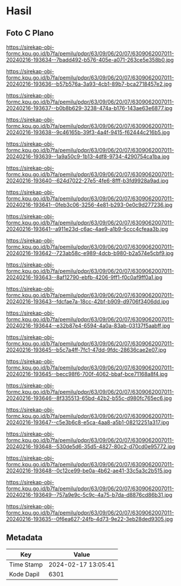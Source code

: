 # Hasil

## Foto C Plano

https://sirekap-obj-formc.kpu.go.id/b7fa/pemilu/pdpr/63/09/06/20/07/6309062007011-20240216-193634--7badd492-b576-405e-a071-263ce5e358b0.jpg

https://sirekap-obj-formc.kpu.go.id/b7fa/pemilu/pdpr/63/09/06/20/07/6309062007011-20240216-193636--b57b576a-3a93-4cb1-89b7-bca2718457e2.jpg

https://sirekap-obj-formc.kpu.go.id/b7fa/pemilu/pdpr/63/09/06/20/07/6309062007011-20240216-193637--b0b8b629-3238-474a-b176-143ae63e6877.jpg

https://sirekap-obj-formc.kpu.go.id/b7fa/pemilu/pdpr/63/09/06/20/07/6309062007011-20240216-193638--9c46165b-39f3-4a4f-9415-f62444c216b5.jpg

https://sirekap-obj-formc.kpu.go.id/b7fa/pemilu/pdpr/63/09/06/20/07/6309062007011-20240216-193639--1a9a50c9-1b13-4df8-9734-4290754ca1ba.jpg

https://sirekap-obj-formc.kpu.go.id/b7fa/pemilu/pdpr/63/09/06/20/07/6309062007011-20240216-193640--624d7022-27e5-4fe6-8fff-b3fd9928a9ad.jpg

https://sirekap-obj-formc.kpu.go.id/b7fa/pemilu/pdpr/63/09/06/20/07/6309062007011-20240216-193641--0feb3c06-3256-4e81-b293-0e0c9d277236.jpg

https://sirekap-obj-formc.kpu.go.id/b7fa/pemilu/pdpr/63/09/06/20/07/6309062007011-20240216-193641--a911e23d-c6ac-4ae9-a1b9-5ccc4cfeaa3b.jpg

https://sirekap-obj-formc.kpu.go.id/b7fa/pemilu/pdpr/63/09/06/20/07/6309062007011-20240216-193642--723ab58c-e989-4dcb-b980-b2a574e5cbf9.jpg

https://sirekap-obj-formc.kpu.go.id/b7fa/pemilu/pdpr/63/09/06/20/07/6309062007011-20240216-193643--8af12790-ebfb-4206-9ff1-f0c0af9ff0a1.jpg

https://sirekap-obj-formc.kpu.go.id/b7fa/pemilu/pdpr/63/09/06/20/07/6309062007011-20240216-193643--fdcfae7a-18cc-42bf-b909-d9706f3406dd.jpg

https://sirekap-obj-formc.kpu.go.id/b7fa/pemilu/pdpr/63/09/06/20/07/6309062007011-20240216-193644--e32b87e4-6594-4a0a-83ab-03137f5aabff.jpg

https://sirekap-obj-formc.kpu.go.id/b7fa/pemilu/pdpr/63/09/06/20/07/6309062007011-20240216-193645--b5c7a4ff-7fc1-47dd-9fdc-28636cae2e07.jpg

https://sirekap-obj-formc.kpu.go.id/b7fa/pemilu/pdpr/63/09/06/20/07/6309062007011-20240216-193645--becc98f6-700f-4062-bbaf-bce71168a8f4.jpg

https://sirekap-obj-formc.kpu.go.id/b7fa/pemilu/pdpr/63/09/06/20/07/6309062007011-20240216-193646--8f335513-65bd-42b2-b55c-d980fc765ec6.jpg

https://sirekap-obj-formc.kpu.go.id/b7fa/pemilu/pdpr/63/09/06/20/07/6309062007011-20240216-193647--c5e3b6c8-e5ca-4aa8-a5b1-08212251a317.jpg

https://sirekap-obj-formc.kpu.go.id/b7fa/pemilu/pdpr/63/09/06/20/07/6309062007011-20240216-193648--530de5d6-35d5-4827-80c2-d70cd0e95772.jpg

https://sirekap-obj-formc.kpu.go.id/b7fa/pemilu/pdpr/63/09/06/20/07/6309062007011-20240216-193648--0c12ce99-be0a-4b62-ae41-33c5a3c2b515.jpg

https://sirekap-obj-formc.kpu.go.id/b7fa/pemilu/pdpr/63/09/06/20/07/6309062007011-20240216-193649--757a9e9c-5c9c-4a75-b7da-d8876cd86b31.jpg

https://sirekap-obj-formc.kpu.go.id/b7fa/pemilu/pdpr/63/09/06/20/07/6309062007011-20240216-193635--0f6ea627-24fb-4d73-9e22-3eb28ded9305.jpg


## Metadata

| Key        | Value               |
| ---------- | ------------------- |
| Time Stamp | 2024-02-17 13:05:41 |
| Kode Dapil | 6301                |



